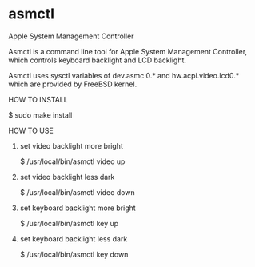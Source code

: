 # asmctl
Apple System Management Controller

Asmctl is a command line tool for Apple System Management Controller,
which controls keyboard backlight and LCD backlight.

Asmctl uses sysctl variables of dev.asmc.0.* and hw.acpi.video.lcd0.*
which are provided by FreeBSD kernel.


HOW TO INSTALL

$ sudo make install

HOW TO USE

1. set video backlight more bright

   $ /usr/local/bin/asmctl video up

2. set video backlight less dark

   $ /usr/local/bin/asmctl video down

3. set keyboard backlight more bright

   $ /usr/local/bin/asmctl key up

4. set keyboard backlight less dark

   $ /usr/local/bin/asmctl key down
